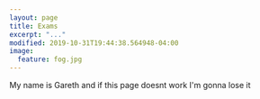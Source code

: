 ```yaml
---
layout: page
title: Exams
excerpt: "..."
modified: 2019-10-31T19:44:38.564948-04:00
image:
  feature: fog.jpg
---
```


My name is Gareth and if this page doesnt work I'm gonna lose it
